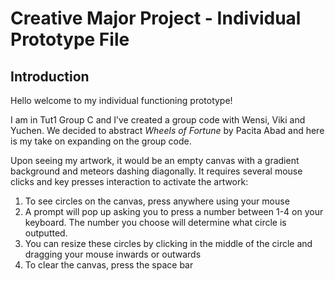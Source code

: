# Creative Major Project - Individual Prototype File

## Introduction
Hello welcome to my individual functioning prototype! 

I am in Tut1 Group C and I’ve created a group code with Wensi, Viki and Yuchen. We decided to abstract *Wheels of Fortune* by Pacita Abad and here is my take on expanding on the group code.  

Upon seeing my artwork, it would be an empty canvas with a gradient background and meteors dashing diagonally. 
It requires several mouse clicks and key presses interaction to activate the artwork: 

1. To see circles on the canvas, press anywhere using your mouse
2. A prompt will pop up asking you to press a number between 1-4 on your keyboard. The number you choose will determine what circle is outputted.
3. You can resize these circles by clicking in the middle of the circle and dragging your mouse inwards or outwards
4. To clear the canvas, press the space bar
